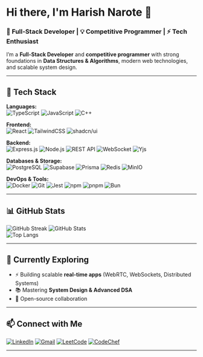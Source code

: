 # Hi there, I'm Harish Narote 👋  

### 🚀 Full-Stack Developer | 💡 Competitive Programmer | ⚡ Tech Enthusiast  

I’m a **Full-Stack Developer** and **competitive programmer** with strong foundations in **Data Structures & Algorithms**, modern web technologies, and scalable system design.  

---

## 🔧 Tech Stack  

**Languages:**  
![TypeScript](https://img.shields.io/badge/-TypeScript-3178C6?style=for-the-badge&logo=typescript&logoColor=fff)  ![JavaScript](https://img.shields.io/badge/-JavaScript-F7DF1E?style=for-the-badge&logo=javascript&logoColor=000)  ![C++](https://img.shields.io/badge/-C++-00599C?style=for-the-badge&logo=c%2B%2B&logoColor=fff)  

**Frontend:**  
![React](https://img.shields.io/badge/-React-61DAFB?style=for-the-badge&logo=react&logoColor=000)  ![TailwindCSS](https://img.shields.io/badge/-TailwindCSS-38B2AC?style=for-the-badge&logo=tailwind-css&logoColor=fff)  ![shadcn/ui](https://img.shields.io/badge/-shadcn%2Fui-000000?style=for-the-badge&logo=radix-ui&logoColor=fff)  

**Backend:**  
![Express.js](https://img.shields.io/badge/-Express.js-000000?style=for-the-badge&logo=express&logoColor=fff) ![Node.js](https://img.shields.io/badge/-Node.js-339933?style=for-the-badge&logo=node.js&logoColor=fff)
   ![REST API](https://img.shields.io/badge/-REST%20API-FF6C37?style=for-the-badge&logo=swagger&logoColor=fff)  ![WebSocket](https://img.shields.io/badge/-WebSocket-010101?style=for-the-badge&logo=socket.io&logoColor=fff)  ![Yjs](https://img.shields.io/badge/-Yjs-6C63FF?style=for-the-badge&logo=databricks&logoColor=fff)  

**Databases & Storage:**  
![PostgreSQL](https://img.shields.io/badge/-PostgreSQL-336791?style=for-the-badge&logo=postgresql&logoColor=fff)  ![Supabase](https://img.shields.io/badge/-Supabase-3ECF8E?style=for-the-badge&logo=supabase&logoColor=fff)  ![Prisma](https://img.shields.io/badge/-Prisma-2D3748?style=for-the-badge&logo=prisma&logoColor=fff)  ![Redis](https://img.shields.io/badge/-Redis-DC382D?style=for-the-badge&logo=redis&logoColor=fff)  ![MinIO](https://img.shields.io/badge/-MinIO-C72E49?style=for-the-badge&logo=minio&logoColor=fff)  

**DevOps & Tools:**  
![Docker](https://img.shields.io/badge/-Docker-2496ED?style=for-the-badge&logo=docker&logoColor=fff)  ![Git](https://img.shields.io/badge/-Git-F05032?style=for-the-badge&logo=git&logoColor=fff)  ![Jest](https://img.shields.io/badge/-Jest-C21325?style=for-the-badge&logo=jest&logoColor=fff)  ![npm](https://img.shields.io/badge/-npm-CB3837?style=for-the-badge&logo=npm&logoColor=fff)  ![pnpm](https://img.shields.io/badge/-pnpm-F69220?style=for-the-badge&logo=pnpm&logoColor=fff)  ![Bun](https://img.shields.io/badge/-Bun-000000?style=for-the-badge&logo=bun&logoColor=fff)  


---
 
## 📊 GitHub Stats  

![GitHub Streak](https://streak-stats.demolab.com?user=Harish-Naruto&theme=tokyonight&hide_border=true&card_width=500)  ![GitHub Stats](https://github-readme-stats.vercel.app/api?username=Harish-Naruto&show_icons=true&theme=tokyonight&hide_border=true&card_width=500)  
![Top Langs](https://github-readme-stats.vercel.app/api/top-langs/?username=Harish-Naruto&layout=compact&theme=tokyonight&hide_border=true&card_width=500)  

---


## 🌱 Currently Exploring  

- ⚡ Building scalable **real-time apps** (WebRTC, WebSockets, Distributed Systems)  
- 📚 Mastering **System Design & Advanced DSA**  
- 🤝 Open-source collaboration

---

## 📫 Connect with Me  

[![LinkedIn](https://img.shields.io/badge/-LinkedIn-0077B5?style=for-the-badge&logo=linkedin&logoColor=fff)](https://linkedin.com/in/harish-narote-600717339) [![Gmail](https://img.shields.io/badge/-Gmail-EA4335?style=for-the-badge&logo=gmail&logoColor=fff)](mailto:harishnarote7@gmail.com)
 [![LeetCode](https://img.shields.io/badge/-LeetCode-FFA116?style=for-the-badge&logo=leetcode&logoColor=fff)](https://leetcode.com/u/leandraw005/)  [![CodeChef](https://img.shields.io/badge/-CodeChef-5B4638?style=for-the-badge&logo=codechef&logoColor=fff)](https://www.codechef.com/users/mr_forgotten)

---
